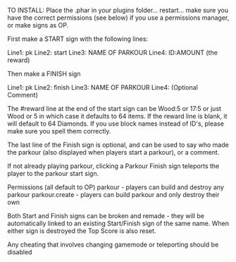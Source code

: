 TO INSTALL: Place the .phar in your plugins folder... restart... make sure you have the correct permissions (see below) if you use a permissions manager, or make signs as OP.

First make a START sign with the following lines:

Line1: pk
Line2: start
Line3: NAME OF PARKOUR
Line4: ID:AMOUNT (the reward)

Then make a FINISH sign

Line1: pk
Line2: finish
Line3: NAME OF PARKOUR
Line4: (Optional Comment)


The #reward line at the end of the start sign can be Wood:5 or 17:5 or just Wood or 5 in which case it defaults to 64 items. If the reward line is blank, it will default to 64 Diamonds. If you use block names instead of ID's, please make sure you spell them correctly.

The last line of the Finish sign is optional, and can be used to say who made the parkour (also displayed when players start a parkour), or a comment.

If not already playing parkour, clicking a Parkour Finish sign teleports the player to the parkour start sign.

Permissions (all default to OP)
parkour - players can build and destroy any parkour
parkour.create - players can build parkour and only destroy their own

Both Start and Finish signs can be broken and remade - they will be automatically linked to an existing Start/Finish sign of the same name. When either sign is destroyed the Top Score is also reset.

Any cheating that involves changing gamemode or teleporting should be disabled
